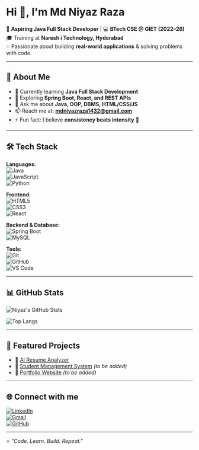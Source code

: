 # Hi 👋, I'm Md Niyaz Raza  

🚀 **Aspiring Java Full Stack Developer** | 💻 **BTech CSE @ GIET (2022–26)**  
🎓 Training at **Naresh i Technology, Hyderabad**  
💡 Passionate about building **real-world applications** & solving problems with code.  

---

## 🌟 About Me  
- 🔭 Currently learning **Java Full Stack Development**  
- 🌱 Exploring **Spring Boot, React, and REST APIs**  
- 💬 Ask me about **Java, OOP, DBMS, HTML/CSS/JS**  
- 📫 Reach me at: **mdniyazraza1432@gmail.com**  
- ⚡ Fun fact: I believe **consistency beats intensity** 🚀  

---

## 🛠️ Tech Stack  

**Languages:**  
![Java](https://img.shields.io/badge/Java-ED8B00?style=for-the-badge&logo=java&logoColor=white)  
![JavaScript](https://img.shields.io/badge/JavaScript-323330?style=for-the-badge&logo=javascript&logoColor=F7DF1E)  
![Python](https://img.shields.io/badge/Python-3776AB?style=for-the-badge&logo=python&logoColor=white)  

**Frontend:**  
![HTML5](https://img.shields.io/badge/HTML5-E34F26?style=for-the-badge&logo=html5&logoColor=white)  
![CSS3](https://img.shields.io/badge/CSS3-1572B6?style=for-the-badge&logo=css3&logoColor=white)  
![React](https://img.shields.io/badge/React-20232A?style=for-the-badge&logo=react&logoColor=61DAFB)  

**Backend & Database:**  
![Spring Boot](https://img.shields.io/badge/Spring_Boot-6DB33F?style=for-the-badge&logo=spring-boot&logoColor=white)  
![MySQL](https://img.shields.io/badge/MySQL-005C84?style=for-the-badge&logo=mysql&logoColor=white)  

**Tools:**  
![Git](https://img.shields.io/badge/Git-F05032?style=for-the-badge&logo=git&logoColor=white)  
![GitHub](https://img.shields.io/badge/GitHub-181717?style=for-the-badge&logo=github&logoColor=white)  
![VS Code](https://img.shields.io/badge/VS_Code-0078d7?style=for-the-badge&logo=visual-studio-code&logoColor=white)  

---

## 📊 GitHub Stats  

![Niyaz's GitHub Stats](https://github-readme-stats.vercel.app/api?username=niyazraza&show_icons=true&theme=radical)  

![Top Langs](https://github-readme-stats.vercel.app/api/top-langs/?username=niyazraza&layout=compact&theme=radical)  

---

## 📌 Featured Projects  
- 🔹 [AI Resume Analyzer](https://github.com/niyazraza/AI-Resume-Analyzer)  
- 🔹 [Student Management System](#) *(to be added)*  
- 🔹 [Portfolio Website](#) *(to be added)*  

---

## 🌐 Connect with me  
[![LinkedIn](https://img.shields.io/badge/LinkedIn-0A66C2?style=for-the-badge&logo=linkedin&logoColor=white)](https://linkedin.com/in/your-profile)  
[![Gmail](https://img.shields.io/badge/Gmail-D14836?style=for-the-badge&logo=gmail&logoColor=white)](mailto:mdniyazraza1432@gmail.com)  
[![GitHub](https://img.shields.io/badge/GitHub-100000?style=for-the-badge&logo=github&logoColor=white)](https://github.com/niyazraza)  

---
⭐️ *"Code. Learn. Build. Repeat."*  
